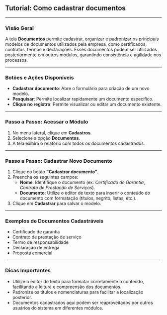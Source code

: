 ## Tutorial: Como cadastrar documentos 

---

### Visão Geral

A tela **Documentos** permite cadastrar, organizar e padronizar os principais modelos de documentos utilizados pela empresa, como certificados, contratos, termos e declarações. Esses documentos podem ser utilizados posteriormente em outros módulos, garantindo consistência e agilidade nos processos.

---

### Botões e Ações Disponíveis

- **Cadastrar documento**: Abre o formulário para criação de um novo modelo.
- **Pesquisar**: Permite localizar rapidamente um documento específico.
- **Clique no registro**: Permite visualizar ou editar um documento existente.

---

### Passo a Passo: Acessar o Módulo

1. No menu lateral, clique em **Cadastros**.
2. Selecione a opção **Documentos**.
3. A tela exibirá o relatório com todos os documentos cadastrados.

---

### Passo a Passo: Cadastrar Novo Documento

1. Clique no botão **"Cadastrar documento"**.
2. Preencha os seguintes campos:
   - **Nome**: Identifique o documento (ex: *Certificado de Garantia*, *Contrato de Prestação de Serviços*).
   - **Documento**: Utilize o editor de texto para inserir o conteúdo do documento com formatação (títulos, negrito, listas, etc.).
3. Clique em **Cadastrar** para salvar o modelo.

---

### Exemplos de Documentos Cadastráveis

- Certificado de garantia
- Contrato de prestação de serviço
- Termo de responsabilidade
- Declaração de entrega
- Proposta comercial

---

### Dicas Importantes

- Utilize o editor de texto para formatar corretamente o conteúdo, facilitando a leitura e compreensão dos documentos.
- Padronize os títulos e nomenclaturas para facilitar a localização posterior.
- Documentos cadastrados aqui podem ser reaproveitados por outros usuários do sistema em diferentes módulos.

